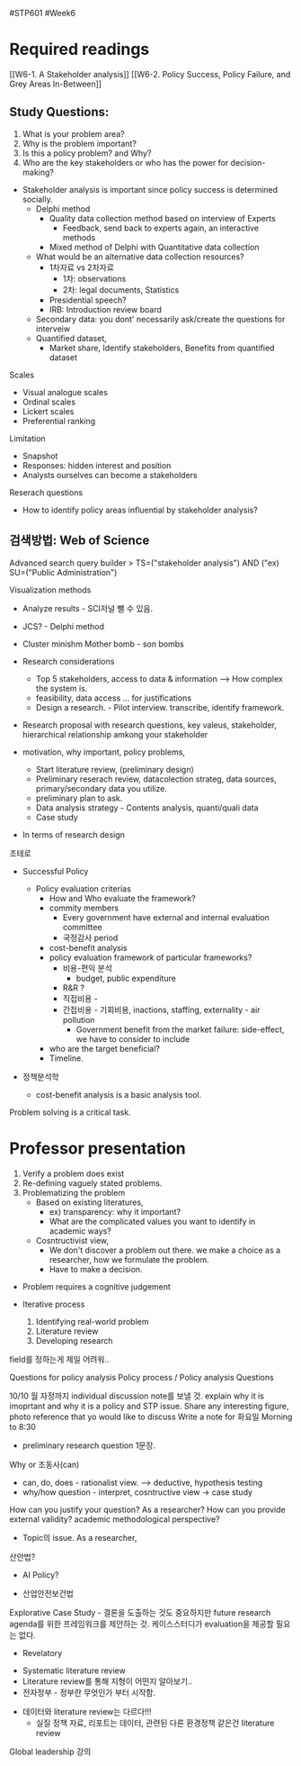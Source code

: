 #STP601 #Week6
# Required readings
[[W6-1. A Stakeholder analysis]]
[[W6-2. Policy Success, Policy Failure, and Grey Areas In-Between]]

## Study Questions:
1. What is your problem area?
2. Why is the problem important?
3. Is this a policy problem? and Why?
4. Who are the key stakeholders or who has the power for decision-making?

* Stakeholder analysis is important since policy success is determined socially. 
	* Delphi method
		* Quality data collection method based on interview of Experts
			* Feedback, send back to experts again, an interactive methods
		* Mixed method of Delphi with Quantitative data collection 
	* What would be an alternative data collection resources? 
		* 1차자료 vs 2차자료 
			* 1차: observations 
			* 2차: legal documents, Statistics 
		* Presidential speech? 
		* IRB: Introduction review board
	* Secondary data: you dont' necessarily ask/create the questions for interveiw
	* Quantified dataset, 
		* Market share, Identify stakeholders, Benefits from quantified dataset


Scales 
* Visual analogue scales
* Ordinal scales
* Lickert scales
* Preferential ranking 

Limitation
* Snapshot
* Responses: hidden interest and position 
* Analysts ourselves can become a stakeholders

Reserach questions
* How to identify policy areas influential by stakeholder analysis?

## 검색방법: Web of Science
Advanced search query builder > TS=("stakeholder analysis") AND ("ex) SU=("Public Administration")

Visualization methods 
* Analyze results - SCI저널 뺄 수 있음.
* JCS? - Delphi method 
* Cluster minishm Mother bomb - son bombs 
* Research considerations
	* Top 5 stakeholders, access to data & information --> How complex the system is. 
	* feasibility, data access ... for justifications 
	* Design a research. - Pilot interview. transcribe, identify framework. 
* Research proposal with research questions, key valeus, stakeholder, hierarchical relationship amkong your stakeholder
* motivation, why important, policy problems, 
	* Start literature review, (preliminary design)
	*  Preliminary reserach review, datacolection strateg, data sources, primary/secondary data you utilize. 
	* preliminary plan to ask. 
	* Data analysis strategy - Contents analysis, quanti/quali data
	* Case study 

* In terms of research design 

조테로 


* Successful Policy 
	* Policy evaluation criterias
		* How and Who evaluate the framework? 
		* commity members 
			* Every government have external and internal evaluation committee 
			* 국정감사 period 
		* cost-benefit analysis 
		* policy evaluation framework of particular frameworks? 
			* 비용-편익 분석
				* budget, public expenditure 
			* R&R ?
			* 직접비용 - 
			* 간접비용 - 기회비용, inactions, staffing, externality - air pollution 
				* Government benefit from the market failure: side-effect, we have to consider to include 
		* who are the target beneficial? 
		* Timeline. 

* 정책분석학 
	* cost-benefit analysis is a basic analysis tool. 

Problem solving is a critical task. 


# Professor presentation

1. Verify a problem does exist 
2. Re-defining vaguely stated problems. 
3. Problematizing the problem 
	* Based on existing literatures, 
		* ex) transparency: why it important? 
		* What are the complicated values you want to identify in academic ways? 
	* Cosntructivist view, 
		* We don't discover a problem out there. we make a choice as a researcher, how we formulate the problem. 
		* Have to make a decision. 
* Problem requires a cognitive judgement 

* Iterative process 
	1. Identifying real-world problem 
	2. Literature review
	3. Developing research 

field를 정하는게 제일 어려워.. 

Questions for policy analysis 
Policy process / Policy analysis Questions 


10/10 월 자정까지 individual discussion note를 보낼 것. explain why it is imoprtant and why it is a policy and STP issue. 
Share any interesting figure, photo reference that yo would like to discuss
Write a note for
화요일
Morning to 8:30 

+ preliminary research question 1문장. 

Why or 조동사(can)
* can, do, does - rationalist view. --> deductive, hypothesis testing
* why/how question - interpret, cosntructive view -> case study

How can you justify your question? As a researcher? How can you provide external validity? academic methodological perspective? 

- Topic의 issue. As a researcher, 

산안법? 
- AI Policy? 

- 산업안전보건법 

Explorative Case Study  - 결론을 도출하는 것도 중요하지만 future research agenda를 위한 프레임워크를 제안하는 것. 케이스스터디가 evaluation을 제공할 필요는 없다. 
- Revelatory 

* Systematic literature review
* Literature review를 통해 지형이 어떤지 알아보기..
* 전자정부 - 정부란 무엇인가 부터 시작함. 

- 데이터와 literature review는 다르다!!! 
	- 실질 정책 자료, 리포트는 데이터, 관련된 다른 환경정책 같은건 literature review 



Global leadership 강의
